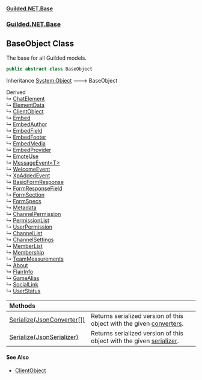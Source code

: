 
#### [Guilded.NET.Base](index 'index')
### [Guilded.NET.Base](index#Guilded_NET_Base 'Guilded.NET.Base')
## BaseObject Class
The base for all Guilded models.  
```csharp
public abstract class BaseObject
```

Inheritance [System.Object](https://docs.microsoft.com/en-us/dotnet/api/System.Object 'System.Object') &#129106; BaseObject  

Derived  
&#8627; [ChatElement](ChatElement 'Guilded.NET.Base.Chat.ChatElement')  
&#8627; [ElementData](ElementData 'Guilded.NET.Base.Chat.ElementData')  
&#8627; [ClientObject](ClientObject 'Guilded.NET.Base.ClientObject')  
&#8627; [Embed](Embed 'Guilded.NET.Base.Embeds.Embed')  
&#8627; [EmbedAuthor](EmbedAuthor 'Guilded.NET.Base.Embeds.EmbedAuthor')  
&#8627; [EmbedField](EmbedField 'Guilded.NET.Base.Embeds.EmbedField')  
&#8627; [EmbedFooter](EmbedFooter 'Guilded.NET.Base.Embeds.EmbedFooter')  
&#8627; [EmbedMedia](EmbedMedia 'Guilded.NET.Base.Embeds.EmbedMedia')  
&#8627; [EmbedProvider](EmbedProvider 'Guilded.NET.Base.Embeds.EmbedProvider')  
&#8627; [EmoteUse](EmoteUse 'Guilded.NET.Base.EmoteUse')  
&#8627; [MessageEvent&lt;T&gt;](MessageEvent_T_ 'Guilded.NET.Base.Events.MessageEvent&lt;T&gt;')  
&#8627; [WelcomeEvent](WelcomeEvent 'Guilded.NET.Base.Events.WelcomeEvent')  
&#8627; [XpAddedEvent](XpAddedEvent 'Guilded.NET.Base.Events.XpAddedEvent')  
&#8627; [BasicFormResponse](BasicFormResponse 'Guilded.NET.Base.Forms.BasicFormResponse')  
&#8627; [FormResponseField](FormResponseField 'Guilded.NET.Base.Forms.FormResponseField')  
&#8627; [FormSection](FormSection 'Guilded.NET.Base.Forms.FormSection')  
&#8627; [FormSpecs](FormSpecs 'Guilded.NET.Base.Forms.FormSpecs')  
&#8627; [Metadata](Metadata 'Guilded.NET.Base.Metadata')  
&#8627; [ChannelPermission](ChannelPermission 'Guilded.NET.Base.Permissions.ChannelPermission')  
&#8627; [PermissionList](PermissionList 'Guilded.NET.Base.Permissions.PermissionList')  
&#8627; [UserPermission](UserPermission 'Guilded.NET.Base.Permissions.UserPermission')  
&#8627; [ChannelList](ChannelList 'Guilded.NET.Base.Teams.ChannelList')  
&#8627; [ChannelSettings](ChannelSettings 'Guilded.NET.Base.Teams.ChannelSettings')  
&#8627; [MemberList](MemberList 'Guilded.NET.Base.Teams.MemberList')  
&#8627; [Membership](Membership 'Guilded.NET.Base.Teams.Membership')  
&#8627; [TeamMeasurements](TeamMeasurements 'Guilded.NET.Base.Teams.TeamMeasurements')  
&#8627; [About](About 'Guilded.NET.Base.Users.About')  
&#8627; [FlairInfo](FlairInfo 'Guilded.NET.Base.Users.FlairInfo')  
&#8627; [GameAlias](GameAlias 'Guilded.NET.Base.Users.GameAlias')  
&#8627; [SocialLink](SocialLink 'Guilded.NET.Base.Users.SocialLink')  
&#8627; [UserStatus](UserStatus 'Guilded.NET.Base.Users.UserStatus')  

| Methods | |
| :--- | :--- |
| [Serialize(JsonConverter[])](BaseObject_Serialize(JsonConverter__) 'Guilded.NET.Base.BaseObject.Serialize(JsonConverter[])') | Returns serialized version of this object with the given [converters](BaseObject_Serialize(JsonConverter__)#Guilded_NET_Base_BaseObject_Serialize(JsonConverter__)_converters 'Guilded.NET.Base.BaseObject.Serialize(JsonConverter[]).converters').<br/> |
| [Serialize(JsonSerializer)](BaseObject_Serialize(JsonSerializer) 'Guilded.NET.Base.BaseObject.Serialize(JsonSerializer)') | Returns serialized version of this object with the given [serializer](BaseObject_Serialize(JsonSerializer)#Guilded_NET_Base_BaseObject_Serialize(JsonSerializer)_serializer 'Guilded.NET.Base.BaseObject.Serialize(JsonSerializer).serializer').<br/> |

#### See Also
- [ClientObject](ClientObject 'Guilded.NET.Base.ClientObject')
